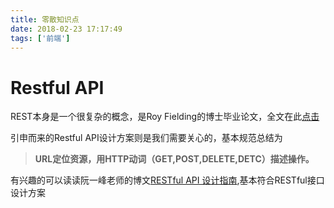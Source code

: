 ```yaml
---
title: 零散知识点
date: 2018-02-23 17:17:49
tags: ['前端']
---
```


# Restful API
REST本身是一个很复杂的概念，是Roy Fielding的博士毕业论文，全文在此[点击](http://www.ics.uci.edu/~fielding/pubs/dissertation/top.htm)

引申而来的Restful API设计方案则是我们需要关心的，基本规范总结为
> **URL定位资源，用HTTP动词（GET,POST,DELETE,DETC）描述操作。**

有兴趣的可以读读阮一峰老师的博文[RESTful API 设计指南](http://www.ruanyifeng.com/blog/2014/05/restful_api.html),基本符合RESTful接口设计方案